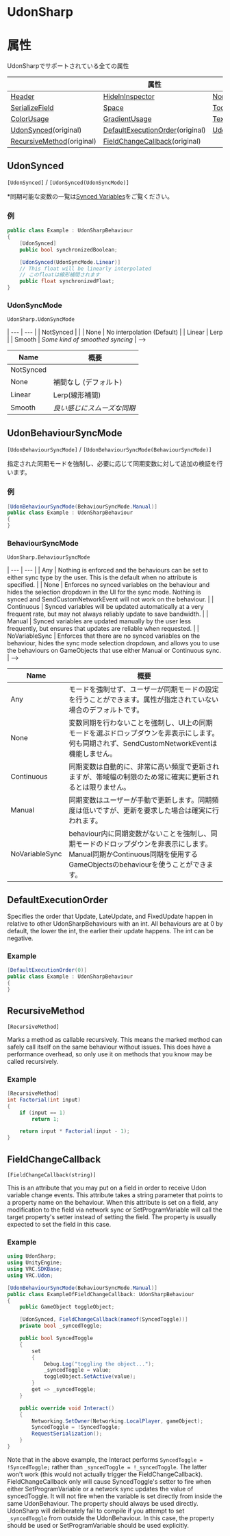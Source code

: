# UdonSharp

# 属性
UdonSharpでサポートされている全ての属性

| | 属性 | | 
|--- | --- | --- |
|[Header](https://docs.unity3d.com/ScriptReference/HeaderAttribute.html)|[HideInInspector](https://docs.unity3d.com/ScriptReference/HideInInspector.html)|[NonSerialized](https://docs.microsoft.com/dotnet/api/system.nonserializedattribute)|
|[SerializeField](https://docs.unity3d.com/ScriptReference/SerializeField.html)|[Space](https://docs.unity3d.com/ScriptReference/SpaceAttribute.html)|[Tooltip](https://docs.unity3d.com/ScriptReference/TooltipAttribute.html)|
|[ColorUsage](https://docs.unity3d.com/ScriptReference/ColorUsageAttribute.html)|[GradientUsage](https://docs.unity3d.com/ScriptReference/GradientUsageAttribute.html)|[TextArea](https://docs.unity3d.com/ScriptReference/TextAreaAttribute.html)|
|[UdonSynced](#udonsynced)(original)|[DefaultExecutionOrder](#defaultexecutionorder)(original)|[UdonBehaviourSyncMode](#udonbehavioursyncmode)(original)|
|[RecursiveMethod](#recursivemethod)(original)|[FieldChangeCallback](#fieldchangecallback)(original)|


## UdonSynced
`[UdonSynced]` / `[UdonSynced(UdonSyncMode)]`

*同期可能な変数の一覧は[Synced Variables](/worlds/udonsharp/documentation/vrchat-api#synced-variables)をご覧ください。

### 例
```cs
public class Example : UdonSharpBehaviour 
{
    [UdonSynced]
    public bool synchronizedBoolean;

    [UdonSynced(UdonSyncMode.Linear)]
    // This float will be linearly interpolated
    // このfloatは線形補間されます
    public float synchronizedFloat;
}
```

### UdonSyncMode
`UdonSharp.UdonSyncMode`

| --- | --- |
| NotSynced | |
| None | No interpolation (Default) |
| Linear | Lerp |
| Smooth | *Some kind of smoothed syncing* | -->

| Name | 概要 |
| --- | --- |
| NotSynced | |
| None | 補間なし (デフォルト) |
| Linear | Lerp(線形補間) |
| Smooth | *良い感じにスムーズな同期* |

## UdonBehaviourSyncMode
`[UdonBehaviourSyncMode]` / `[UdonBehaviourSyncMode(BehaviourSyncMode)]`

指定された同期モードを強制し、必要に応じて同期変数に対して追加の検証を行います。

### 例
```cs
[UdonBehaviourSyncMode(BehaviourSyncMode.Manual)]
public class Example : UdonSharpBehaviour 
{ 
}
```

### BehaviourSyncMode
`UdonSharp.BehaviourSyncMode`

| --- | --- |
| Any | Nothing is enforced and the behaviours can be set to either sync type by the user. This is the default when no attribute is specified. |
| None | Enforces no synced variables on the behaviour and hides the selection dropdown in the UI for the sync mode. Nothing is synced and SendCustomNetworkEvent will not work on the behaviour. |
| Continuous | Synced variables will be updated automatically at a very frequent rate, but may not always reliably update to save bandwidth. |
| Manual | Synced variables are updated manually by the user less frequently, but ensures that updates are reliable when requested. |
| NoVariableSync | Enforces that there are no synced variables on the behaviour, hides the sync mode selection dropdown, and allows you to use the behaviours on GameObjects that use either Manual or Continuous sync. | -->

| Name | 概要 |
| --- | --- |
| Any | モードを強制せず、ユーザーが同期モードの設定を行うことができます。属性が指定されていない場合のデフォルトです。 |
| None | 変数同期を行わないことを強制し、UI上の同期モードを選ぶドロップダウンを非表示にします。何も同期されず、SendCustomNetworkEventは機能しません。 |
| Continuous | 同期変数は自動的に、非常に高い頻度で更新されますが、帯域幅の制限のため常に確実に更新されるとは限りません。 |
| Manual | 同期変数はユーザーが手動で更新します。同期頻度は低いですが、更新を要求した場合は確実に行われます。 |
| NoVariableSync | behaviour内に同期変数がないことを強制し、同期モードのドロップダウンを非表示にします。Manual同期かContinuous同期を使用するGameObjectsのbehaviourを使うことができます。 |

## DefaultExecutionOrder


Specifies the order that Update, LateUpdate, and FixedUpdate happen in relative to other UdonSharpBehaviours with an int. All behaviours are at 0 by default, the lower the int, the earlier their update happens. The int can be negative.

### Example
```cs
[DefaultExecutionOrder(0)]
public class Example : UdonSharpBehaviour 
{ 
}
```

## RecursiveMethod
`[RecursiveMethod]`

Marks a method as callable recursively. This means the marked method can safely call itself on the same behaviour without issues. This does have a performance overhead, so only use it on methods that you know may be called recursively.

### Example
```cs
[RecursiveMethod]
int Factorial(int input)
{
    if (input == 1)
        return 1;

    return input * Factorial(input - 1);
}
```

## FieldChangeCallback
`[FieldChangeCallback(string)]`

This is an attribute that you may put on a field in order to receive Udon variable change events. This attribute takes a string parameter that points to a property name on the behaviour. When this attribute is set on a field, any modification to the field via network sync or SetProgramVariable will call the target property's setter instead of setting the field. The property is usually expected to set the field in this case.

### Example
```cs
using UdonSharp;
using UnityEngine;
using VRC.SDKBase;
using VRC.Udon;

[UdonBehaviourSyncMode(BehaviourSyncMode.Manual)]
public class ExampleOfFieldChangeCallback: UdonSharpBehaviour
{
    public GameObject toggleObject;

    [UdonSynced, FieldChangeCallback(nameof(SyncedToggle))]
    private bool _syncedToggle;

    public bool SyncedToggle
    {
        set
        {
            Debug.Log("toggling the object...");
            _syncedToggle = value;
            toggleObject.SetActive(value);
        }
        get => _syncedToggle;
    }

    public override void Interact()
    {
        Networking.SetOwner(Networking.LocalPlayer, gameObject);
        SyncedToggle = !SyncedToggle;
        RequestSerialization();
    }
}
```

Note that in the above example, the Interact performs ```SyncedToggle = !SyncedToggle;``` rather than ```_syncedToggle = !_syncedToggle```. The latter won't work (this would not actually trigger the FieldChangeCallback). FieldChangeCallback only will cause SyncedToggle's setter to fire when either SetProgramVariable or a network sync updates the value of syncedToggle. It will not fire when the variable is set directly from inside the same UdonBehaviour. The property should always be used directly. UdonSharp will deliberately fail to compile if you attempt to set ```_syncedToggle``` from outside the UdonBehaviour. In this case, the property should be used or SetProgramVariable should be used explicitly.

